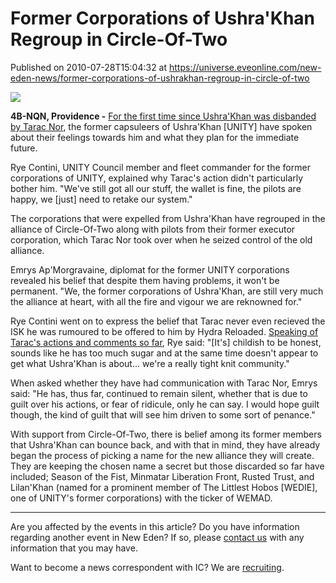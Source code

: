 # Former Corporations of Ushra'Khan Regroup in Circle-Of-Two
Published on 2010-07-28T15:04:32 at https://universe.eveonline.com/new-eden-news/former-corporations-of-ushrakhan-regroup-in-circle-of-two

![](http://www.eve-ic.net/media/assets/icarticlebanner.png)  
  
 **4B-NQN, Providence -** [For the first time since Ushra'Khan was disbanded by Tarac Nor](http://www.eve-ic.net/media/igbd/igbd.php?article=4008), the former capsuleers of Ushra'Khan [UNITY] have spoken about their feelings towards him and what they plan for the immediate future.   
  
Rye Contini, UNITY Council member and fleet commander for the former corporations of UNITY, explained why Tarac's action didn't particularly bother him. "We've still got all our stuff, the wallet is fine, the pilots are happy, we [just] need to retake our system."   
  
The corporations that were expelled from Ushra'Khan have regrouped in the alliance of Circle-Of-Two along with pilots from their former executor corporation, which Tarac Nor took over when he seized control of the old alliance.   
  
Emrys Ap'Morgravaine, diplomat for the former UNITY corporations revealed his belief that despite them having problems, it won't be permanent. "We, the former corporations of Ushra'Khan, are still very much the alliance at heart, with all the fire and vigour we are reknowned for."   
  
Rye Contini went on to express the belief that Tarac never even recieved the ISK he was rumoured to be offered to him by Hydra Reloaded. [Speaking of Tarac's actions and comments so far](http://www.eve-ic.net/media/igbd/igbd.php?article=4010), Rye said: "[It's] childish to be honest, sounds like he has too much sugar and at the same time doesn't appear to get what Ushra'Khan is about... we're a really tight knit community."   
  
When asked whether they have had communication with Tarac Nor, Emrys said: "He has, thus far, continued to remain silent, whether that is due to guilt over his actions, or fear of ridicule, only he can say. I would hope guilt though, the kind of guilt that will see him driven to some sort of penance."   
  
With support from Circle-Of-Two, there is belief among its former members that Ushra'Khan can bounce back, and with that in mind, they have already began the process of picking a name for the new alliance they will create. They are keeping the chosen name a secret but those discarded so far have included; Season of the Fist, Minmatar Liberation Front, Rusted Trust, and Lilan'Khan (named for a prominent member of The Littlest Hobos [WEDIE], one of UNITY's former corporations) with the ticker of WEMAD.

* * *

Are you affected by the events in this article? Do you have information regarding another event in New Eden? If so, please [contact us](http://www.eveonline.com/news.asp?a=submitrp) with any information that you may have.  
  
Want to become a news correspondent with IC? We are [recruiting](http://www.eveonline.com/isd.asp).
